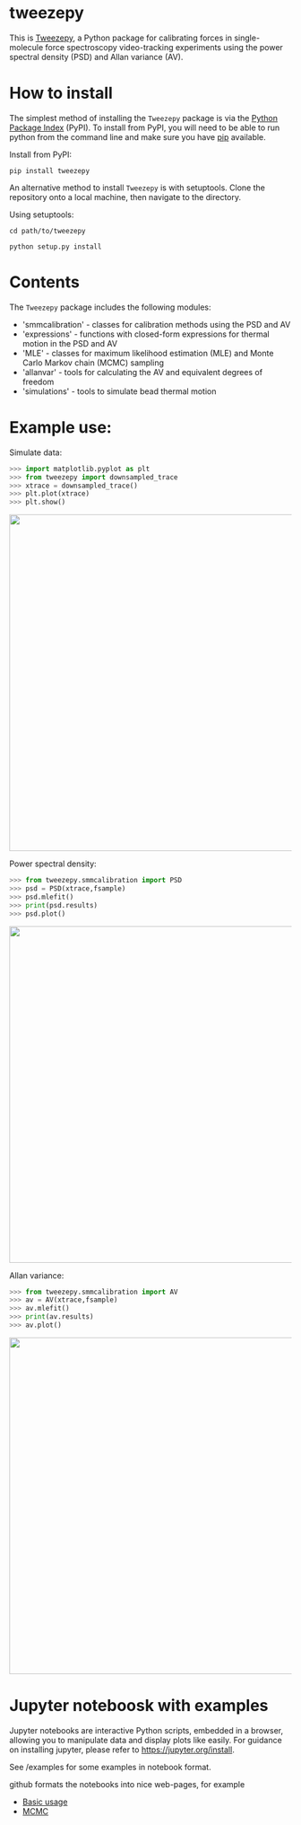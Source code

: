 # tweezepy
This is [Tweezepy](https://github.com/ianlmorgan/tweezepy), a Python package for calibrating forces in single-molecule force spectroscopy video-tracking experiments using the power spectral density (PSD) and Allan variance (AV).

# How to install
The simplest method of installing the `Tweezepy` package is via the [Python Package Index](https://packaging.python.org/glossary/#term-python-package-index-pypi) (PyPI). To install from PyPI, you will need to be able to run python from the command line and make sure you have [pip](https://packaging.python.org/key_projects/#pip) available.

Install from PyPI:

    pip install tweezepy
An alternative method to install `Tweezepy` is with setuptools.  Clone the repository onto a local machine, then navigate to the directory.

Using setuptools:
    
    cd path/to/tweezepy

    python setup.py install
    
# Contents
The `Tweezepy` package includes the following modules:
* 'smmcalibration' - classes for calibration methods using the PSD and AV
* 'expressions' - functions with closed-form expressions for thermal motion in the PSD and AV
* 'MLE' - classes for maximum likelihood estimation (MLE) and Monte Carlo Markov chain (MCMC) sampling
* 'allanvar' - tools for calculating the AV and equivalent degrees of freedom
* 'simulations' - tools to simulate bead thermal motion

# Example use:
Simulate data:
```python
>>> import matplotlib.pyplot as plt
>>> from tweezepy import downsampled_trace
>>> xtrace = downsampled_trace()
>>> plt.plot(xtrace)
>>> plt.show()
```
<img src="examples/example_trace.png" width=600>

Power spectral density:
```python
>>> from tweezepy.smmcalibration import PSD
>>> psd = PSD(xtrace,fsample)
>>> psd.mlefit()
>>> print(psd.results)
>>> psd.plot()
```

<img src="examples/example_PSD.png" width="600">

Allan variance:
```python
>>> from tweezepy.smmcalibration import AV
>>> av = AV(xtrace,fsample)
>>> av.mlefit()
>>> print(av.results)
>>> av.plot()
```
<img src="examples/example_AV.png" width="600">

# Jupyter noteboosk with examples
Jupyter notebooks are interactive Python scripts, embedded in a browser, allowing you to manipulate data and display plots like easily. For guidance on installing jupyter, please refer to https://jupyter.org/install.

See /examples for some examples in notebook format.

github formats the notebooks into nice web-pages, for example
* [Basic usage](https://github.com/ianlmorgan/tweezepy/tree/master/examples/basic_usage.ipynb)
* [MCMC](https://github.com/ianlmorgan/tweezepy/tree/master/examples/MCMC.ipynb)